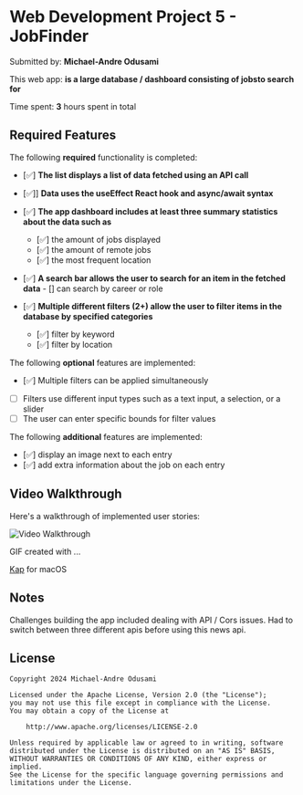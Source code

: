 # Web Development Project 5 - **JobFinder**

Submitted by: **Michael-Andre Odusami**

This web app: **is a large database / dashboard consisting of jobsto search for**

Time spent: **3** hours spent in total

## Required Features

The following **required** functionality is completed:

-   [✅] **The list displays a list of data fetched using an API call**
-   [✅]] **Data uses the useEffect React hook and async/await syntax**
-   [✅] **The app dashboard includes at least three summary statistics about the data such as**

    -   [✅] the amount of jobs displayed
    -   [✅] the amount of remote jobs
    -   [✅] the most frequent location

-   [✅] **A search bar allows the user to search for an item in the fetched data** - [] can search by career or role
-   [✅] **Multiple different filters (2+) allow the user to filter items in the database by specified categories**
    -   [✅] filter by keyword
    -   [✅] filter by location

The following **optional** features are implemented:

-   [✅] Multiple filters can be applied simultaneously
-   [ ] Filters use different input types such as a text input, a selection, or a slider
-   [ ] The user can enter specific bounds for filter values

The following **additional** features are implemented:

-   [✅] display an image next to each entry
-   [✅] add extra information about the job on each entry

## Video Walkthrough

Here's a walkthrough of implemented user stories:

<img src='submission.gif' title='Video Walkthrough' width='' alt='Video Walkthrough' />

<!-- Replace this with whatever GIF tool you used! -->

GIF created with ...

[Kap](https://getkap.co/) for macOS

## Notes

Challenges building the app included dealing with API / Cors issues. Had to switch between three different apis before using this news api.

## License

    Copyright 2024 Michael-Andre Odusami

    Licensed under the Apache License, Version 2.0 (the "License");
    you may not use this file except in compliance with the License.
    You may obtain a copy of the License at

        http://www.apache.org/licenses/LICENSE-2.0

    Unless required by applicable law or agreed to in writing, software
    distributed under the License is distributed on an "AS IS" BASIS,
    WITHOUT WARRANTIES OR CONDITIONS OF ANY KIND, either express or implied.
    See the License for the specific language governing permissions and
    limitations under the License.
